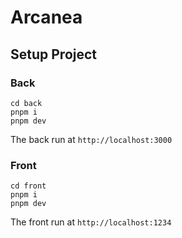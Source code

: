 # Arcanea

## Setup Project

### Back

````terminal
cd back
pnpm i
pnpm dev
````

The back run at `http://localhost:3000`

### Front


````terminal
cd front
pnpm i
pnpm dev
````

The front run at `http://localhost:1234`
